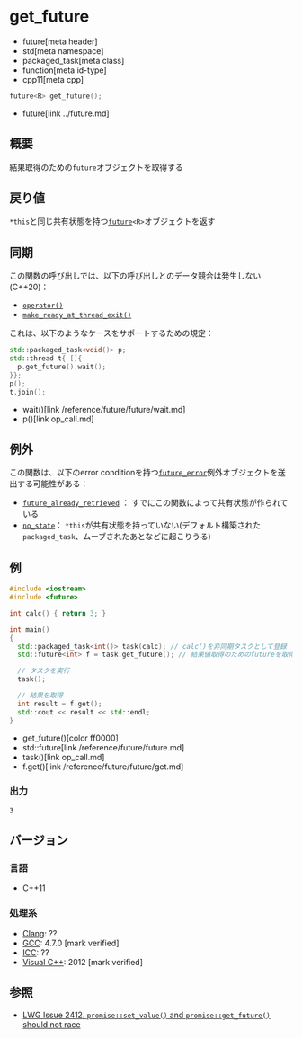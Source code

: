 # get_future
* future[meta header]
* std[meta namespace]
* packaged_task[meta class]
* function[meta id-type]
* cpp11[meta cpp]

```cpp
future<R> get_future();
```
* future[link ../future.md]

## 概要
結果取得のための`future`オブジェクトを取得する


## 戻り値
`*this`と同じ共有状態を持つ[`future`](../future.md)`<R>`オブジェクトを返す


## 同期
この関数の呼び出しでは、以下の呼び出しとのデータ競合は発生しない (C++20)：

- [`operator()`](op_call.md)
- [`make_ready_at_thread_exit()`](make_ready_at_thread_exit.md)

これは、以下のようなケースをサポートするための規定：

```cpp
std::packaged_task<void()> p;
std::thread t{ []{
  p.get_future().wait();
}};
p();
t.join();
```
* wait()[link /reference/future/future/wait.md]
* p()[link op_call.md]


## 例外
この関数は、以下のerror conditionを持つ[`future_error`](../future_error.md)例外オブジェクトを送出する可能性がある：

- [`future_already_retrieved`](../future_errc.md) ： すでにこの関数によって共有状態が作られている
- [`no_state`](../future_errc.md)： `*this`が共有状態を持っていない(デフォルト構築された`packaged_task`、ムーブされたあとなどに起こりうる)


## 例
```cpp example
#include <iostream>
#include <future>

int calc() { return 3; }

int main()
{
  std::packaged_task<int()> task(calc); // calc()を非同期タスクとして登録
  std::future<int> f = task.get_future(); // 結果値取得のためのfutureを取得

  // タスクを実行
  task();

  // 結果を取得
  int result = f.get();
  std::cout << result << std::endl;
}
```
* get_future()[color ff0000]
* std::future[link /reference/future/future.md]
* task()[link op_call.md]
* f.get()[link /reference/future/future/get.md]

### 出力
```
3
```

## バージョン
### 言語
- C++11

### 処理系
- [Clang](/implementation.md#clang): ??
- [GCC](/implementation.md#gcc): 4.7.0 [mark verified]
- [ICC](/implementation.md#icc): ??
- [Visual C++](/implementation.md#visual_cpp): 2012 [mark verified]


## 参照
- [LWG Issue 2412. `promise::set_value()` and `promise::get_future()` should not race](https://wg21.cmeerw.net/lwg/issue2412)

